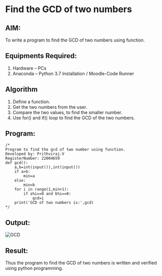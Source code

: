 # Find the GCD of two numbers

## AIM:
To write a program to find the GCD of two numbers using function.

## Equipments Required:
1. Hardware – PCs
2. Anaconda – Python 3.7 Installation / Moodle-Code Runner

## Algorithm
1. Define a function.
2. Get the two numbers from the user.
3. Compare the two values, to find the smaller number.
4. Use for() and if() loop to find the GCD of the two numbers.

## Program:
```
/*
Program to find the gcd of two number using function.
Developed by: Prithviraj.V
RegisterNumber: 22004659 
def gcd():
    a,b=int(input()),int(input())
    if a>b:
        min=a
    else:
        min=b
    for i in range(1,min+1):
        if a%i==0 and b%i==0:
            gcd=i
    print('GCD of two numbers is:',gcd)
*/
```

## Output:
![GCD](https://user-images.githubusercontent.com/121418418/214863527-21acf50d-1291-4761-8805-a13d07f4013f.png)



## Result:
Thus the program to find the GCD of two numbers is written and verified using python programming.
